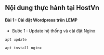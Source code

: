 ## Nội dung thực hành tại HostVn 
#### Bài 1 : Cài đặt Wordpress trên LEMP 

* Bước 1 : Update hệ thống và cài đặt Nginx 

`apt update`

`apt install nginx`


